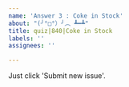 ```yaml
---
name: 'Answer 3 : Coke in Stock'
about: "(╯°□°）╯︵ ┻━┻"
title: quiz|840|Coke in Stock
labels: ''
assignees: ''

---
```


Just click 'Submit new issue'.
